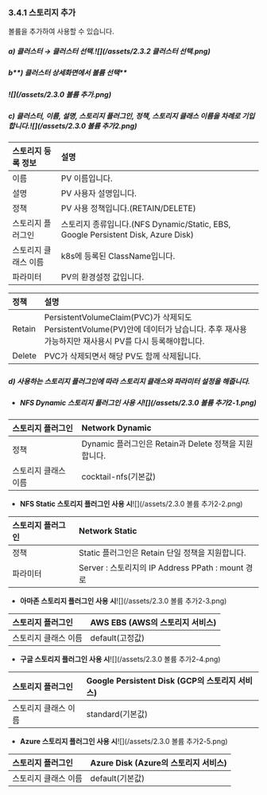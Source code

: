 ### 3.4.1 스토리지 추가

볼륨을 추가하여 사용할 수 있습니다.

##### **a\)    클러스터 **→** 클러스터 선택.**![](/assets/2.3.2 클러스터 선택.png)

##### b**\)    클러스터 상세화면에서  볼륨 선택**

##### ![](/assets/2.3.0 볼륨 추가.png)

##### c\)    클러스터, 이름, 설명, 스토리지 플러그인, 정책, 스토리지 클래스 이름을 차례로 기입합니다.![](/assets/2.3.0 볼륨 추가2.png)

| **스토리지 등록 정보** | **설명** |
| :--- | :--- |
| 이름 | PV 이름입니다. |
| 설명 | PV 사용자 설명입니다. |
| 정책 | PV 사용 정책입니다.\(RETAIN/DELETE\) |
| 스토리지 플러그인 | 스토리지 종류입니다.\(NFS Dynamic/Static, EBS, Google Persistent Disk, Azure Disk\) |
| 스토리지 클래스 이름 | k8s에 등록된 ClassName입니다. |
| 파라미터 | PV의 환경설정 값입니다. |

| **정책** | **설명** |
| :--- | :--- |
| Retain | PersistentVolumeClaim\(PVC\)가 삭제되도 PersistentVolume\(PV\)안에 데이터가 남습니다. 추후 재사용 가능하지만 재사용시 PV를 다시 등록해야합니다. |
| Delete | PVC가 삭제되면서 해당 PV도 함께 삭제됩니다. |

##### 

##### d\) 사용하는 스토리지 플러그인에 따라 스토리지 클래스와 파라미터 설정을 해줍니다.

* ##### NFS Dynamic 스토리지 플러그인 사용 시![](/assets/2.3.0 볼륨 추가2-1.png)

| 스토리지 플러그인 | Network Dynamic |
| :--- | :--- |
| 정책 | Dynamic 플러그인은 Retain과 Delete 정책을 지원합니다. |
| 스토리지 클래스 이름 | cocktail-nfs\(기본값\) |

* **NFS Static 스토리지 플러그인 사용 시**![](/assets/2.3.0 볼륨 추가2-2.png)

| 스토리지 플러그인 | Network Static |
| :--- | :--- |
| 정책 | Static 플러그인은 Retain 단일 정책을 지원합니다. |
| 파라미터 | Server : 스토리지의 IP Address                                                   PPath :  mount 경로 |

* **아마존 스토리지 플러그인 사용 시**![](/assets/2.3.0 볼륨 추가2-3.png)

| 스토리지 플러그인 | AWS EBS \(AWS의 스토리지 서비스\) |
| :--- | :--- |
| 스토리지 클래스 이름 | default\(고정값\) |

* **구글 스토리지 플러그인 사용 시**![](/assets/2.3.0 볼륨 추가2-4.png)

| 스토리지 플러그인 | Google Persistent Disk \(GCP의 스토리지 서비스\) |
| :--- | :--- |
| 스토리지 클래스 이름 | standard\(기본값\) |

* **Azure 스토리지 플러그인 사용 시**![](/assets/2.3.0 볼륨 추가2-5.png)

| 스토리지 플러그인 | Azure Disk \(Azure의 스토리지 서비스\) |
| :--- | :--- |
| 스토리지 클래스 이름 | default\(기본값\) |



